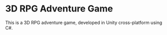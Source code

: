 # 3D RPG Adventure Game

This is a 3D RPG adventure game, developed in Unity cross-platform using C#.